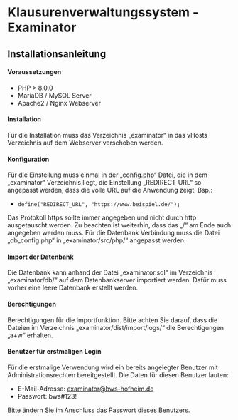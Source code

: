 # Klausurenverwaltungssystem - Examinator

## Installationsanleitung

#### Voraussetzungen
- PHP > 8.0.0
- MariaDB / MySQL Server
- Apache2 / Nginx Webserver

#### Installation
Für die Installation muss das Verzeichnis „examinator“ in das vHosts Verzeichnis auf dem Webserver verschoben werden.

#### Konfiguration
Für die Einstellung muss einmal in der „config.php“ Datei, die in dem „examinator“ Verzeichnis liegt, die Einstellung „REDIRECT_URL“ so angepasst werden, dass die volle URL auf die Anwendung zeigt. Bsp.: 

- `define("REDIRECT_URL", "https://www.beispiel.de/");`

Das Protokoll https sollte immer angegeben und nicht durch http ausgetauscht werden. Zu beachten ist weiterhin, dass das „/“ am Ende auch angegeben werden muss.
Für die Datenbank Verbindung muss die Datei „db_config.php“ in „examinator/src/php/“ angepasst werden. 

#### Import der Datenbank
Die Datenbank kann anhand der Datei „examinator.sql“ im Verzeichnis „examinator/db/“ auf dem Datenbankserver importiert werden. Dafür muss vorher eine leere Datenbank erstellt werden.

#### Berechtigungen
Berechtigungen für die Importfunktion. Bitte achten Sie darauf, dass die Dateien im Verzeichnis „examinator/dist/import/logs/“ die Berechtigungen „a+w“ erhalten.

#### Benutzer für erstmaligen Login
Für die erstmalige Verwendung wird ein bereits angelegter Benutzer mit Administrationsrechten bereitgestellt.
Die Daten für diesen Benutzer lauten:
- E-Mail-Adresse: examinator@bws-hofheim.de
- Passwort: bws#123!

Bitte ändern Sie im Anschluss das Passwort dieses Benutzers.
